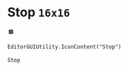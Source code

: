 # Stop `16x16`
<img src="/img/Stop.png" width=16 height=16>

``` CSharp
EditorGUIUtility.IconContent("Stop")
```
```
Stop
```
